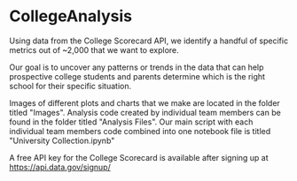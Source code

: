 # CollegeAnalysis

Using data from the College Scorecard API, we identify a handful of specific metrics out of ~2,000 that we want to explore.  

Our goal is to uncover any patterns or trends in the data that can help prospective college students and parents determine which is the right school for their specific situation.

Images of different plots and charts that we make are located in the folder titled "Images".
Analysis code created by individual team members can be found in the folder titled "Analysis Files".
Our main script with each individual team members code combined into one notebook file is titled "University Collection.ipynb"

A free API key for the College Scorecard is available after signing up at https://api.data.gov/signup/
